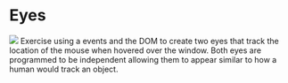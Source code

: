 # Eyes
<img src="PacMan1.png" />
Exercise using a events and the DOM to create two eyes that track the location of the mouse when hovered over the window. Both eyes are programmed to be independent allowing them to appear similar to how a human would track an object.
